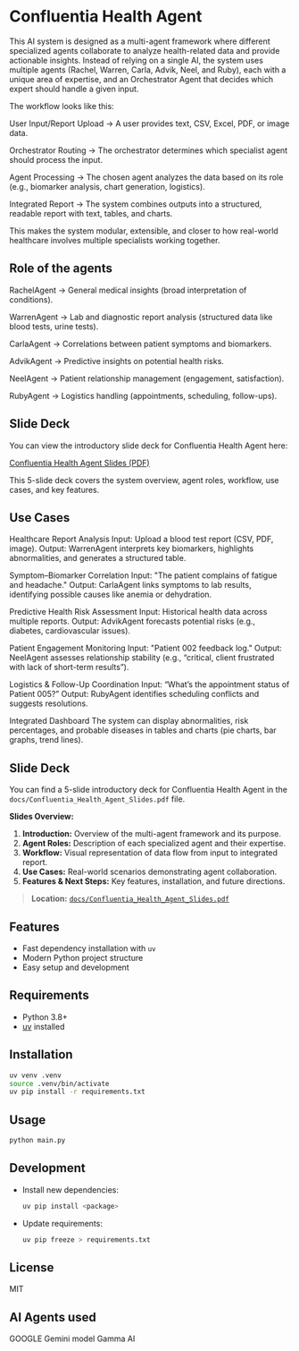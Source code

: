 # Confluentia Health Agent
This  AI system is designed as a multi-agent framework where different specialized agents collaborate to analyze health-related data and provide actionable insights. Instead of relying on a single AI, the system uses multiple agents (Rachel, Warren, Carla, Advik, Neel, and Ruby), each with a unique area of expertise, and an Orchestrator Agent that decides which expert should handle a given input.

The workflow looks like this:

User Input/Report Upload → A user provides text, CSV, Excel, PDF, or image data.

Orchestrator Routing → The orchestrator determines which specialist agent should process the input.

Agent Processing → The chosen agent analyzes the data based on its role (e.g., biomarker analysis, chart generation, logistics).

Integrated Report → The system combines outputs into a structured, readable report with text, tables, and charts.

This makes the system modular, extensible, and closer to how real-world healthcare involves multiple specialists working together.


## Role of the agents
RachelAgent → General medical insights (broad interpretation of conditions).

WarrenAgent → Lab and diagnostic report analysis (structured data like blood tests, urine tests).

CarlaAgent → Correlations between patient symptoms and biomarkers.

AdvikAgent → Predictive insights on potential health risks.

NeelAgent → Patient relationship management (engagement, satisfaction).

RubyAgent → Logistics handling (appointments, scheduling, follow-ups).

## Slide Deck

You can view the introductory slide deck for Confluentia Health Agent here:

[Confluentia Health Agent Slides (PDF)](docs/Confluentia_Health_Agent_Slides.pdf)

This 5-slide deck covers the system overview, agent roles, workflow, use cases, and key features.

## Use Cases

Healthcare Report Analysis
Input: Upload a blood test report (CSV, PDF, image).
Output: WarrenAgent interprets key biomarkers, highlights abnormalities, and generates a structured table.

Symptom–Biomarker Correlation
Input: "The patient complains of fatigue and headache."
Output: CarlaAgent links symptoms to lab results, identifying possible causes like anemia or dehydration.

Predictive Health Risk Assessment
Input: Historical health data across multiple reports.
Output: AdvikAgent forecasts potential risks (e.g., diabetes, cardiovascular issues).

Patient Engagement Monitoring
Input: "Patient 002 feedback log."
Output: NeelAgent assesses relationship stability (e.g., “critical, client frustrated with lack of short-term results”).

Logistics & Follow-Up Coordination
Input: “What’s the appointment status of Patient 005?”
Output: RubyAgent identifies scheduling conflicts and suggests resolutions.

Integrated Dashboard
The system can display abnormalities, risk percentages, and probable diseases in tables and charts (pie charts, bar graphs, trend lines).


## Slide Deck

You can find a 5-slide introductory deck for Confluentia Health Agent in the `docs/Confluentia_Health_Agent_Slides.pdf` file.

**Slides Overview:**
1. **Introduction:** Overview of the multi-agent framework and its purpose.
2. **Agent Roles:** Description of each specialized agent and their expertise.
3. **Workflow:** Visual representation of data flow from input to integrated report.
4. **Use Cases:** Real-world scenarios demonstrating agent collaboration.
5. **Features & Next Steps:** Key features, installation, and future directions.

> **Location:** [`docs/Confluentia_Health_Agent_Slides.pdf`](docs/Confluentia_Health_Agent_Slides.pdf)

## Features

- Fast dependency installation with `uv`
- Modern Python project structure
- Easy setup and development

## Requirements

- Python 3.8+
- [uv](https://github.com/astral-sh/uv) installed

## Installation

```bash
uv venv .venv
source .venv/bin/activate
uv pip install -r requirements.txt
```

## Usage

```bash
python main.py
```

## Development

- Install new dependencies:

    ```bash
    uv pip install <package>
    ```

- Update requirements:

    ```bash
    uv pip freeze > requirements.txt
    ```

## License

MIT

## AI Agents used 
 GOOGLE Gemini model 
 Gamma AI